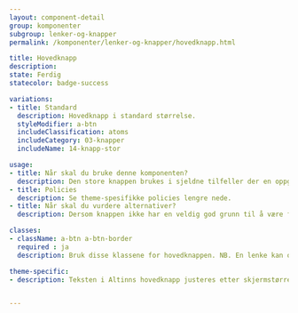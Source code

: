 ```yaml
---
layout: component-detail
group: komponenter
subgroup: lenker-og-knapper
permalink: /komponenter/lenker-og-knapper/hovedknapp.html

title: Hovedknapp
description:
state: Ferdig
statecolor: badge-success

variations:
- title: Standard
  description: Hovedknapp i standard størrelse.
  styleModifier: a-btn
  includeClassification: atoms
  includeCategory: 03-knapper
  includeName: 14-knapp-stor

usage:
- title: Når skal du bruke denne komponenten?
  description: Den store knappen brukes i sjeldne tilfeller der en oppgave skal fremheves, f.eks "Logg inn" eller fremheve en lenke til et aktuelt skjema. Brukes stort sett inni illustrasjonsfelt på forside.
- title: Policies
  description: Se theme-spesifikke policies lengre nede.
- title: Når skal du vurdere alternativer?
  description: Dersom knappen ikke har en veldig god grunn til å være fremhevet, skal vanlige knapper benyttes.

classes:
- className: a-btn a-btn-border
  required : ja
  description: Bruk disse klassene for hovedknappen. NB. En lenke kan også styles som en hovedknapp, ved å legge på de samme klassene på < a >.

theme-specific:
- description: Teksten i Altinns hovedknapp justeres etter skjermstørrelse 3.6rem (desktop), 2.8rem (tablet), 2.4rem (mobil).


---
```

